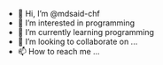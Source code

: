 - 👋 Hi, I’m @mdsaid-chf
- 👀 I’m interested in programming 
- 🌱 I’m currently learning programming 
- 💞️ I’m looking to collaborate on ...
- 📫 How to reach me ...

<!---
mdsaid-chf/mdsaid-chf is a ✨ special ✨ repository because its `README.md` (this file) appears on your GitHub profile.
You can click the Preview link to take a look at your changes.
--->
